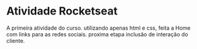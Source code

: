 # Atividade Rocketseat
 A primeira atividade do curso.
 utilizando apenas html e css, feita a Home com links para as redes sociais.
 proxima etapa inclusão de interação do cliente.

